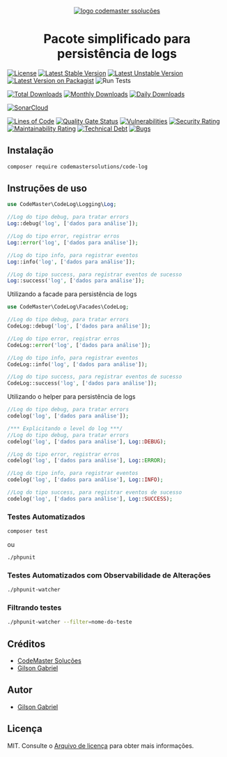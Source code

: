 <p align="center">
    <a href="https://codemastersolucoes.com" target="_blank">
        <img alt="logo codemaster ssoluções" data-testid="logo" src="https://cms-public-images.s3.amazonaws.com/logo.png">
    </a>
    <h1 align="center">Pacote simplificado para persistência de logs</h1>
</p>

[![License](https://poser.pugx.org/codemastersolutions/code-log/license)](https://github.com/codemastersolutions/code-log/blob/HEAD/LICENSE.md)
[![Latest Stable Version](https://poser.pugx.org/codemastersolutions/code-log/v)](//packagist.org/packages/codemastersolutions/code-log)
[![Latest Unstable Version](https://poser.pugx.org/codemastersolutions/code-log/v/unstable)](//packagist.org/packages/codemastersolutions/code-log)
[![Latest Version on Packagist](https://img.shields.io/packagist/v/codemastersolutions/code-log.svg)](https://packagist.org/packages/codemastersolutions/code-log)
![Run Tests](https://github.com/codemastersolutions/code-log/workflows/Run%20Tests/badge.svg?branch=main)

[![Total Downloads](https://poser.pugx.org/codemastersolutions/code-log/downloads)](//packagist.org/packages/codemastersolutions/code-log)
[![Monthly Downloads](https://poser.pugx.org/codemastersolutions/code-log/d/monthly)](//packagist.org/packages/codemastersolutions/code-log)
[![Daily Downloads](https://poser.pugx.org/codemastersolutions/code-log/d/daily)](//packagist.org/packages/codemastersolutions/code-log)

[![SonarCloud](https://sonarcloud.io/images/project_badges/sonarcloud-black.svg)](https://sonarcloud.io/dashboard?id=codemastersolutions_code-log)

[![Lines of Code](https://sonarcloud.io/api/project_badges/measure?project=codemastersolutions_code-log&metric=ncloc)](https://sonarcloud.io/dashboard?id=codemastersolutions_code-log)
[![Quality Gate Status](https://sonarcloud.io/api/project_badges/measure?project=codemastersolutions_code-log&metric=alert_status)](https://sonarcloud.io/dashboard?id=codemastersolutions_code-log)
[![Vulnerabilities](https://sonarcloud.io/api/project_badges/measure?project=codemastersolutions_code-log&metric=vulnerabilities)](https://sonarcloud.io/dashboard?id=codemastersolutions_code-log)
[![Security Rating](https://sonarcloud.io/api/project_badges/measure?project=codemastersolutions_code-log&metric=security_rating)](https://sonarcloud.io/dashboard?id=codemastersolutions_code-log)
[![Maintainability Rating](https://sonarcloud.io/api/project_badges/measure?project=codemastersolutions_code-log&metric=sqale_rating)](https://sonarcloud.io/dashboard?id=codemastersolutions_code-log)
[![Technical Debt](https://sonarcloud.io/api/project_badges/measure?project=codemastersolutions_code-log&metric=sqale_index)](https://sonarcloud.io/dashboard?id=codemastersolutions_code-log)
[![Bugs](https://sonarcloud.io/api/project_badges/measure?project=codemastersolutions_code-log&metric=bugs)](https://sonarcloud.io/dashboard?id=codemastersolutions_code-log)

## Instalação

```bash
composer require codemastersolutions/code-log
```

## Instruções de uso

```php
use CodeMaster\CodeLog\Logging\Log;

//Log do tipo debug, para tratar errors
Log::debug('log', ['dados para análise']);

//Log do tipo error, registrar erros
Log::error('log', ['dados para análise']);

//Log do tipo info, para registrar eventos
Log::info('log', ['dados para análise']);

//Log do tipo success, para registrar eventos de sucesso
Log::success('log', ['dados para análise']);
```

Utilizando a facade para persistência de logs

```php
use CodeMaster\CodeLog\Facades\CodeLog;

//Log do tipo debug, para tratar errors
CodeLog::debug('log', ['dados para análise']);

//Log do tipo error, registrar erros
CodeLog::error('log', ['dados para análise']);

//Log do tipo info, para registrar eventos
CodeLog::info('log', ['dados para análise']);

//Log do tipo success, para registrar eventos de sucesso
CodeLog::success('log', ['dados para análise']);
```

Utilizando o helper para persistência de logs

```php
//Log do tipo debug, para tratar errors
codelog('log', ['dados para análise']);

/*** Explicitando o level do log ***/
//Log do tipo debug, para tratar errors
codelog('log', ['dados para análise'], Log::DEBUG);

//Log do tipo error, registrar erros
codelog('log', ['dados para análise'], Log::ERROR);

//Log do tipo info, para registrar eventos
codelog('log', ['dados para análise'], Log::INFO);

//Log do tipo success, para registrar eventos de sucesso
codelog('log', ['dados para análise'], Log::SUCCESS);
```

### Testes Automatizados

```bash
composer test
```

ou

```bash
./phpunit
```

### Testes Automatizados com Observabilidade de Alterações

```bash
./phpunit-watcher
```

### Filtrando testes

```bash
./phpunit-watcher --filter=nome-do-teste
```

## Créditos

-   [CodeMaster Soluções](https://github.com/codemastersolutions)
-   [Gilson Gabriel](https://github.com/gilsongabriel)

## Autor

-   [Gilson Gabriel](https://github.com/gilsongabriel)

## Licença

MIT. Consulte o [Arquivo de licença](LICENSE.md) para obter mais informações.
